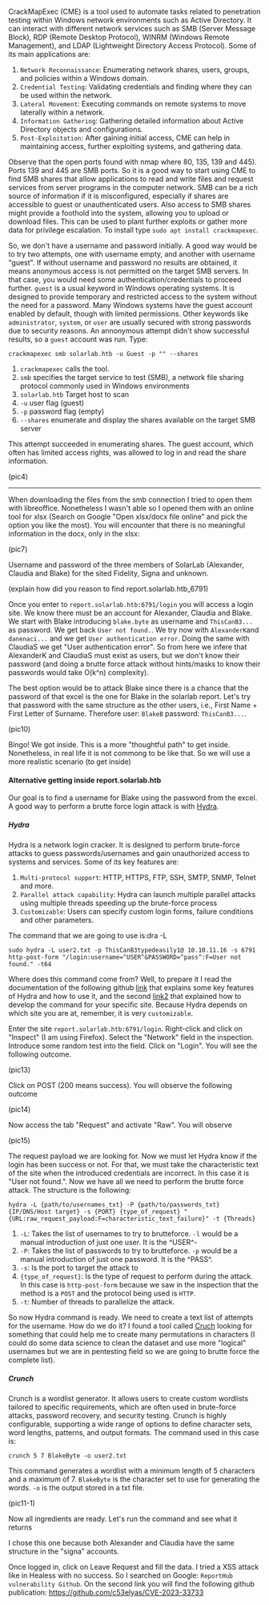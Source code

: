 CrackMapExec (CME) is a tool used to automate tasks related to penetration testing within Windows network environments such as Active Directory.
It can interact with different network services such as SMB (Server Message Block), RDP (Remote Desktop Protocol),
WINRM (Windows Remote Management), and LDAP (Lightweight Directory Access Protocol). Some of its main applications are:

1. `Network Reconnaissance`: Enumerating network shares, users, groups, and policies within a Windows domain.
2. `Credential Testing`: Validating credentials and finding where they can be used within the network.
3. `Lateral Movement`: Executing commands on remote systems to move laterally within a network.
4. `Information Gathering`: Gathering detailed information about Active Directory objects and configurations.
5. `Post-Exploitation`: After gaining initial access, CME can help in maintaining access, further exploiting systems, and gathering data.

Observe that the open ports found with nmap where 80, 135, 139 and 445). Ports 139 and 445 are SMB ports. So it is a good way to start using CME to find SMB shares that allow applications to read and write files and request services from server programs in the computer network.
SMB can be a rich source of information if it is misconfigured, especially if shares are accessible to guest or unauthenticated users.
Also access to SMB shares might provide a foothold into the system, allowing you to upload or download files. This can be used to plant further exploits or gather more data for privilege escalation.
To install type `sudo apt install crackmapexec`.

So, we don't have a username and password initially. A good way would be to try two attempts, one with username empty, and another with username "guest". If without username and password no results are obtained, it means anonymous access is not permitted on the target SMB servers. In that case, you would need some authentication/credentials to proceed further. `guest` is a usual keyword in Windows operating systems. It is designed to provide temporary and restricted access to the system without the need for a password. Many Windows systems have the guest account enabled by default, though with limited permissions. Other keywords like `administrator`, `system`, or `user` are usually secured with strong passwords due to security reasons. An annonymous attempt didn't show successful results, so a `guest` account was run. Type:

```
crackmapexec smb solarlab.htb -u Guest -p "" --shares
```

1. `crackmapexec` calls the tool.
2. `smb` specifies the target service to test (SMB), a network file sharing protocol commonly used in Windows environments
3. `solarlab.htb` Target host to scan
4. `-u` user flag (guest)
5. `-p` password flag (empty)
6. `--shares` enumerate and display the shares available on the target SMB server

This attempt succeeded in enumerating shares. The guest account, which often has limited access rights, was allowed to log in and read the share information.

(pic4)

-----------------------------------

When downloading the files from the smb connection I tried to open them with libreoffice. Nonetheless I wasn't able so I opened them with an online tool for xlsx (Search on Google "Open xlsx/docx file online" and pick the option you like the most). You will encounter that there is no meaningful information in the docx, only in the xlsx:

(pic7)

Username and password of the three members of SolarLab (Alexander, Claudia and Blake) for the sited Fidelity, Signa and unknown.

(explain how did you reason to find report.solarlab.htb_6791)

Once you enter to `report.solarlab.htb:6791/login` you will access a login site. We know there must be an account for Alexander, Claudia and Blake. We start with Blake introducing `blake.byte` as username and `ThisCanB3...` as password. We get back `User not found.`. We try now with `AlexanderK`and `danenaci...` and we get `User authentication error`. Doing the same with ClaudiaS we get "User authentication error". So from here we infere that AlexanderK and ClaudiaS must exist as users, but we don't know their password (and doing a brutte force attack without hints/masks to know their passwords would take O(k^n) complexity).

The best option would be to attack Blake since there is a chance that the password of that excel is the one for Blake in the solarlab report. Let's try that password with the same structure as the other users, i.e., First Name + First Letter of Surname. Therefore user: `BlakeB` password: `ThisCanB3...`.

(pic10)

Bingo! We got inside. This is a more "thoughtful path" to get inside. Nonetheless, in real life it is not commong to be like that. So we will use a more realistic scenario (to get inside)

#### Alternative getting inside report.solarlab.htb

Our goal is to find a username for Blake using the password from the excel. A good way to perform a brutte force login attack is with [Hydra](https://www.kali.org/tools/hydra/). 

##### Hydra

Hydra is a network login cracker. It is designed to perform brute-force attacks to guess passwords/usernames and gain unauthorized access to systems and services. Some of its key features are:

1. `Multi-protocol support`: HTTP, HTTPS, FTP, SSH, SMTP, SNMP, Telnet and more.
2. `Parallel attack capability`: Hydra can launch multiple parallel attacks using multiple threads speeding up the brute-force process
3. `Customizable`: Users can specify custom login forms, failure conditions and other parameters.

The command that we are going to use is:dra -L

```
sudo hydra -L user2.txt -p ThisCanB3typedeasily1@ 10.10.11.16 -s 6791 http-post-form "/login:username=^USER^&PASSWORD=^pass^:F=User not found." -t64
```

Where does this command come from? Well, to prepare it I read the documentation of the following github [link](https://github.com/gnebbia/hydra_notes) that explains some key features of Hydra and how to use it, and the second [link2](https://infinitelogins.com/2020/02/22/how-to-brute-force-websites-using-hydra/) that explained how to develop the command for your specific site. Because Hydra depends on which site you are at, remember, it is very `customizable`.

Enter the site `report.solarlab.htb:6791/login`. Right-click and click on "Inspect" (I am using Firefox). Select the "Network" field in the inspection. Introduce some random test into the field. Click on "Login". You will see the following outcome.

(pic13)

Click on POST (200 means success). You will observe the following outcome

(pic14)

Now access the tab "Request" and activate "Raw". You will observe

(pic15)

The request payload we are looking for. Now we must let Hydra know if the login has been success or not. For that, we must take the characteristic text of the site when the introduced credentials are incorrect. In this case it is "User not found.". Now we have all we need to perform the brutte force attack. The structure is the following:

`hydra -L {path/to/usernames_txt} -P {path/to/passwords_txt} {IP/DNS/Host target} -s {PORT} {type_of_request} "{URL:raw_request_payload:F=characteristic_text_failure}" -t {Threads}`

1. `-L`: Takes the list of usernames to try to brutteforce. `-l` would be a manual introduction of just one user. It is the ^USER^-
2. `-P`: Takes the list of passwords to try to brutteforce. `-p` would be a manual introduction of just one password. It is the ^PASS^.
3. `-s`: Is the port to target the attack to
4. `{type_of_request}`: Is the type of request to perform during the attack. In this case is `http-post-form` because we saw in the inspection that the method is a `POST` and the protocol being used is `HTTP`.
5. `-t`: Number of threads to parallelize the attack.

So now Hydra command is ready. We need to create a text list of attempts for the username. How do we do it? I found a tool called [Cruch](https://www.kali.org/tools/crunch/#:~:text=Crunch%20is%20a%20wordlist%20generator,of%20a%20set%20of%20characters.) looking for something that could help me to create many permutations in characters (I could do some data science to clean the dataset and use more "logical" usernames but we are in pentesting field so we are going to brutte force the complete list).

##### Crunch

Crunch is a wordlist generator. It allows users to create custom wordlists tailored to specific requirements, which are often used in brute-force attacks, password recovery, and security testing. Crunch is highly configurable, supporting a wide range of options to define character sets, word lengths, patterns, and output formats. The command used in this case is:
```
crunch 5 7 BlakeByte -o user2.txt
```

This command generates a wordlist with a minimum length of 5 characters and a maximum of 7. `BlakeByte` is the character set to use for generating the words. `-o` is the output stored in a txt file.

(pic11-1)

Now all ingredients are ready. Let's run the command and see what it returns



















I chose this one because both Alexander and Claudia have the same structure in the "signa" accounts.


Once logged in, click on Leave Request and fill the data.
I tried a XSS attack like in Healess with no success.
So I searched on Google: `ReportHub vulnerability Github`. On the second link you will find the following github publication:
https://github.com/c53elyas/CVE-2023-33733

